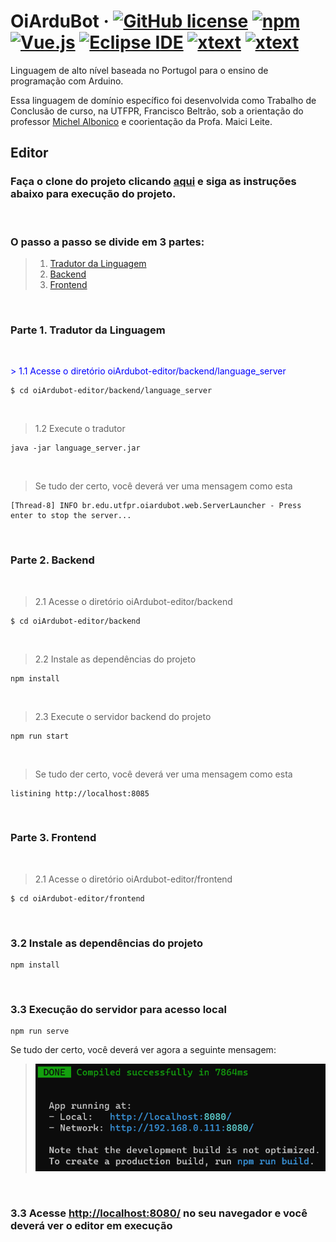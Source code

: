 # OiArduBot &middot; [![GitHub license](https://img.shields.io/badge/license-MIT-blue.svg)](https://github.com/IntelAgir-Research-Group/OiArduBot/blob/main/LICENSE) [![npm](https://img.shields.io/badge/-npm-CB3837?logo=npm)](https://www.npmjs.com/package/npm/v/6.14.4) [![Vue.js](https://img.shields.io/badge/-Vue.js-4FC08D?logo=vue.js)](https://vuejs.org/) [![Eclipse IDE](https://img.shields.io/badge/-Eclipse%20IDE-2C2255?logo=EclipseIDE)](https://www.eclipse.org/downloads/) [![xtext](https://img.shields.io/badge/-Xtext-2C2255)](https://www.eclipse.org/Xtext/) [![xtext](https://img.shields.io/badge/-Xtend-2C2255)](https://www.eclipse.org/xtend/)

Linguagem de alto nível baseada no Portugol para o ensino de programação com Arduino.

Essa linguagem de domínio específico foi desenvolvida como Trabalho de Conclusão de curso, na UTFPR, Francisco Beltrão, sob a orientação do professor [Michel Albonico](https://michelalbonico.github.io/) e coorientação da Profa. Maici Leite.

## Editor
### Faça o clone do projeto clicando [aqui](https://github.com/IntelAgir-Research-Group/oiArdubot-editor) e siga as instruções abaixo para execução do projeto.

<br>

### O passo a passo se divide em 3 partes:
> 1. [Tradutor da Linguagem](#parte-1-tradutor)
> 2. [Backend](#parte-2-backend)
> 3. [Frontend](#parte-3-frontend)

<br> 

### Parte 1. Tradutor da Linguagem
<br>

<span style="color:blue"> > 1.1 Acesse o diretório oiArdubot-editor/backend/language_server</span>
```
$ cd oiArdubot-editor/backend/language_server
```
<br>

> 1.2 Execute o tradutor
```
java -jar language_server.jar
```
<br>

> Se tudo der certo, você deverá ver uma mensagem como esta
```
[Thread-8] INFO br.edu.utfpr.oiardubot.web.ServerLauncher - Press enter to stop the server...
```
<br>

### Parte 2. Backend
<br>

> 2.1 Acesse o diretório oiArdubot-editor/backend
```
$ cd oiArdubot-editor/backend
```
<br>

> 2.2 Instale as dependências do projeto
```
npm install
```
<br>

> 2.3 Execute o servidor backend do projeto
```
npm run start
```
<br>

> Se tudo der certo, você deverá ver uma mensagem como esta
```
listining http://localhost:8085
```
<br>

### Parte 3. Frontend
<br>

> 2.1 Acesse o diretório oiArdubot-editor/frontend
```
$ cd oiArdubot-editor/frontend
```
<br>

### 3.2 Instale as dependências do projeto
```
npm install
```
<br>

### 3.3 Execução do servidor para acesso local
```
npm run serve
```



Se tudo der certo, você deverá ver agora a seguinte mensagem:
> <img src="images/frontend.png">
<br>

### 3.3 Acesse [http://localhost:8080/](http://localhost:8080/) no seu navegador e você deverá ver o editor em execução





